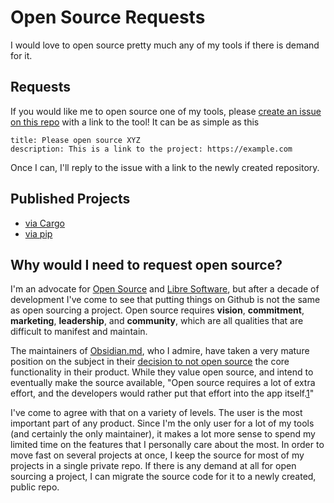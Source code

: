 # Open Source Requests

I would love to open source pretty much any of my tools if there is demand for it. 

## Requests

If you would like me to open source one of my tools, please [create an issue on this repo](https://github.com/patbeagan1/Open-Source-Requests/issues/new) with a link to the tool! It can be as simple as this
```
title: Please open source XYZ
description: This is a link to the project: https://example.com
```
Once I can, I'll reply to the issue with a link to the newly created repository.

## Published Projects

- [via Cargo](https://crates.io/users/patbeagan1/)
- [via pip](https://pypi.org/user/patbeagan1/)

## Why would I need to request open source?

I'm an advocate for [Open Source](https://en.wikipedia.org/wiki/Open_source) and [Libre Software](https://en.wikipedia.org/wiki/Free_software_movement), but after a decade of development I've come to see that putting things on Github is not the same as open sourcing a project. Open source requires **vision**, **commitment**, **marketing**, **leadership**, and **community**, which are all qualities that are difficult to manifest and maintain. 

The maintainers of [Obsidian.md](https://obsidian.md/), who I admire, have taken a very mature position on the subject in their [decision to not open source](https://forum.obsidian.md/t/open-sourcing-of-obsidian/1515/11) the core functionality in their product. While they value open source, and intend to eventually make the source available, "Open source requires a lot of extra effort, and the developers would rather put that effort into the app itself.[1]"

I've come to agree with that on a variety of levels. The user is the most important part of any product. Since I'm the only user for a lot of my tools (and certainly the only maintainer), it makes a lot more sense to spend my limited time on the features that I personally care about the most. In order to move fast on several projects at once, I keep the source for most of my projects in a single private repo. If there is any demand at all for open sourcing a project, I can migrate the source code for it to a newly created, public repo.

[1]: https://obsidian.rocks/why-isnt-obsidian-open-source/
